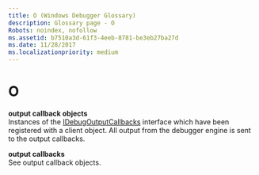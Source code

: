 ```yaml
---
title: O (Windows Debugger Glossary)
description: Glossary page - O
Robots: noindex, nofollow
ms.assetid: b7510a3d-61f3-4eeb-8781-be3eb27ba27d
ms.date: 11/28/2017
ms.localizationpriority: medium
---
```


# O


<span id="output_callback_objects"></span><span id="OUTPUT_CALLBACK_OBJECTS"></span>**output callback objects**  
Instances of the [IDebugOutputCallbacks](https://msdn.microsoft.com/library/windows/hardware/ff550801) interface which have been registered with a client object. All output from the debugger engine is sent to the output callbacks.

<span id="output_callbacks"></span><span id="OUTPUT_CALLBACKS"></span>**output callbacks**  
See output callback objects.

 

 





